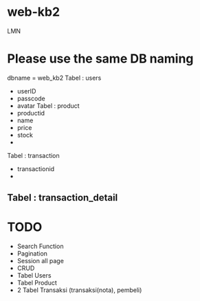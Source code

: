 # web-kb2
LMN

# Please use the same DB naming
dbname = web_kb2
Tabel : users
- userID
- passcode
- avatar
Tabel : product
- productid
- name
- price
- stock
- 
Tabel : transaction
- transactionid
- 
Tabel : transaction_detail
- 

# TODO
- Search Function
- Pagination
- Session all page
- CRUD
- Tabel Users
- Tabel Product
- 2 Tabel Transaksi (transaksi(nota), pembeli)

